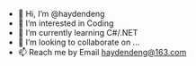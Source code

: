 - 👋 Hi, I’m @haydendeng
- 👀 I’m interested in Coding
- 🌱 I’m currently learning C#/.NET
- 💞️ I’m looking to collaborate on ...
- 📫 Reach me by Email haydendeng@163.com

<!---
haydendeng/haydendeng is a ✨ special ✨ repository because its `README.md` (this file) appears on your GitHub profile.
You can click the Preview link to take a look at your changes.
--->
